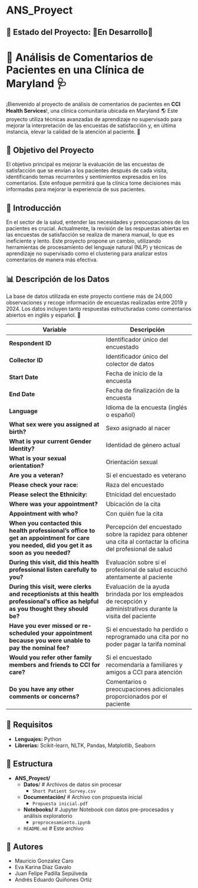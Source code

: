 # ANS_Proyect

## 📅 Estado del Proyecto: 🚀En Desarrollo🚀

# 🏥 Análisis de Comentarios de Pacientes en una Clínica de Maryland 🩺

¡Bienvenido al proyecto de análisis de comentarios de pacientes en **CCI Health Services**!, una clínica comunitaria ubicada en Maryland 🌎 Este proyecto utiliza técnicas avanzadas de aprendizaje no supervisado para mejorar la interpretación de las encuestas de satisfacción y, en última instancia, elevar la calidad de la atención al paciente. 💖

## 🧠 Objetivo del Proyecto

El objetivo principal es mejorar la evaluación de las encuestas de satisfacción que se envían a los pacientes después de cada visita, identificando temas recurrentes y sentimientos expresados en los comentarios. Este enfoque permitirá que la clínica tome decisiones más informadas para mejorar la experiencia de sus pacientes.

## 🚀 Introducción

En el sector de la salud, entender las necesidades y preocupaciones de los pacientes es crucial. Actualmente, la revisión de las respuestas abiertas en las encuestas de satisfacción se realiza de manera manual, lo que es ineficiente y lento. Este proyecto propone un cambio, utilizando herramientas de procesamiento del lenguaje natural (NLP) y técnicas de aprendizaje no supervisado como el clustering para analizar estos comentarios de manera más efectiva.


## 📊 Descripción de los Datos

La base de datos utilizada en este proyecto contiene más de 24,000 observaciones y recoge información de encuestas realizadas entre 2019 y 2024. Los datos incluyen tanto respuestas estructuradas como comentarios abiertos en inglés y español. 🔄


| **Variable**                                                                              | **Descripción**                                                                                                                                          |
|-------------------------------------------------------------------------------------------|----------------------------------------------------------------------------------------------------------------------------------------------------------|
| **Respondent ID**                                                                         | Identificador único del encuestado                                                                                                                       |
| **Collector ID**                                                                          | Identificador único del colector de datos                                                                                                                |
| **Start Date**                                                                            | Fecha de inicio de la encuesta                                                                                                                           |
| **End Date**                                                                              | Fecha de finalización de la encuesta                                                                                                                     |
| **Language**                                                                              | Idioma de la encuesta (inglés o español)                                                                                                                 |
| **What sex were you assigned at birth?**                                                  | Sexo asignado al nacer                                                                                                                                   |
| **What is your current Gender Identity?**                                                 | Identidad de género actual                                                                                                                               |
| **What is your sexual orientation?**                                                      | Orientación sexual                                                                                                                                       |
| **Are you a veteran?**                                                                    | Si el encuestado es veterano                                                                                                                             |
| **Please check your race:**                                                               | Raza del encuestado                                                                                                                                      |
| **Please select the Ethnicity:**                                                          | Etnicidad del encuestado                                                                                                                                 |
| **Where was your appointment?**                                                           | Ubicación de la cita                                                                                                                                     |
| **Appointment with who?**                                                                 | Con quién fue la cita                                                                                                                                     |
| **When you contacted this health professional’s office to get an appointment for care you needed, did you get it as soon as you needed?** | Percepción del encuestado sobre la rapidez para obtener una cita al contactar la oficina del profesional de salud |
| **During this visit, did this health professional listen carefully to you?**              | Evaluación sobre si el profesional de salud escuchó atentamente al paciente                                                                              |
| **During this visit, were clerks and receptionists at this health professional's office as helpful as you thought they should be?** | Evaluación de la ayuda brindada por los empleados de recepción y administrativos durante la visita del paciente |
| **Have you ever missed or re-scheduled your appointment because you were unable to pay the nominal fee?** | Si el encuestado ha perdido o reprogramado una cita por no poder pagar la tarifa nominal                       |
| **Would you refer other family members and friends to CCI for care?**                     | Si el encuestado recomendaría a familiares y amigos a CCI para atención                                                                                  |
| **Do you have any other comments or concerns?**                                           | Comentarios o preocupaciones adicionales proporcionados por el paciente                                                                                  |

## 🔧 Requisitos

- **Lenguajes:** Python
- **Librerías:** Scikit-learn, NLTK, Pandas, Matplotlib, Seaborn

## 📁 Estructura

- **ANS_Proyect/**
  - **Datos**/  # Archivos de datos sin procesar
    - `Short Patient Survey.csv`  
  - **Documentación/**  # Archivo con propuesta inicial
    - `Propuesta inicial.pdf`  
  - **Notebooks/**  # Jupyter Notebook con datos pre-procesados y análisis exploratorio
    - `preprocesamiento.ipynb`
  - `README.md`  # Este archivo


## 👥 Autores
- Mauricio Gonzalez Caro
- Eva Karina Diaz Gavalo 
- Juan Felipe Padilla Sepúlveda
- Andrés Eduardo Quiñones Ortiz
